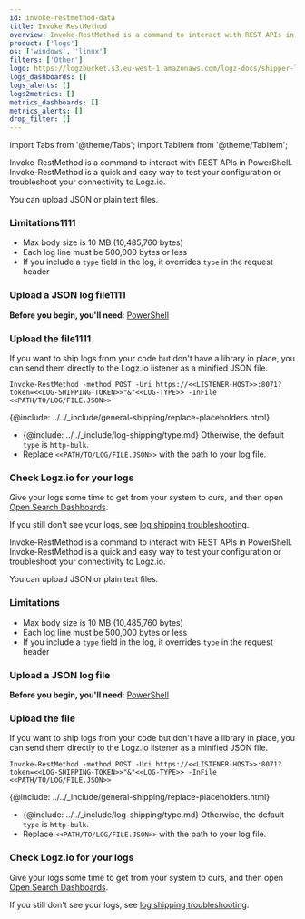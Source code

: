 ```yaml
---
id: invoke-restmethod-data
title: Invoke RestMethod
overview: Invoke-RestMethod is a command to interact with REST APIs in PowerShell. Invoke-RestMethod is a quick and easy way to test your configuration or troubleshoot your connectivity to Logz.io.
product: ['logs']
os: ['windows', 'linux']
filters: ['Other']
logo: https://logzbucket.s3.eu-west-1.amazonaws.com/logz-docs/shipper-logos/Invoke-RestMethod.png
logs_dashboards: []
logs_alerts: []
logs2metrics: []
metrics_dashboards: []
metrics_alerts: []
drop_filter: []
---
```


import Tabs from '@theme/Tabs';
import TabItem from '@theme/TabItem';

<Tabs>
  <TabItem value="Windows" label="Windows" default>
    

Invoke-RestMethod is a command to interact with REST APIs in PowerShell. Invoke-RestMethod is a quick and easy way to test your configuration or troubleshoot your connectivity to Logz.io.

You can upload JSON or plain text files.


### Limitations1111

* Max body size is 10 MB (10,485,760 bytes)
* Each log line must be 500,000 bytes or less
* If you include a `type` field in the log, it overrides `type` in the request header

### Upload a JSON log file1111

**Before you begin, you'll need**:
[PowerShell](https://docs.microsoft.com/en-us/powershell/)


 

### Upload the file1111

If you want to ship logs from your code but don't have a library in place,
you can send them directly to the Logz.io listener as a minified JSON file.

```shell
Invoke-RestMethod -method POST -Uri https://<<LISTENER-HOST>>:8071?token=<<LOG-SHIPPING-TOKEN>>"&"<<LOG-TYPE>> -InFile <<PATH/TO/LOG/FILE.JSON>>
```

{@include: ../../_include/general-shipping/replace-placeholders.html}

* {@include: ../../_include/log-shipping/type.md} Otherwise, the default `type` is `http-bulk`.
* Replace `<<PATH/TO/LOG/FILE.JSON>>` with the path to your log file.

### Check Logz.io for your logs

Give your logs some time to get from your system to ours, and then open [Open Search Dashboards](https://app.logz.io/#/dashboard/osd).

If you still don't see your logs, see [log shipping troubleshooting]({{site.baseurl}}/user-guide/log-shipping/log-shipping-troubleshooting.html).
  </TabItem>
  <TabItem value="Linux" label="Linux">
    

Invoke-RestMethod is a command to interact with REST APIs in PowerShell. Invoke-RestMethod is a quick and easy way to test your configuration or troubleshoot your connectivity to Logz.io.

You can upload JSON or plain text files.


### Limitations

* Max body size is 10 MB (10,485,760 bytes)
* Each log line must be 500,000 bytes or less
* If you include a `type` field in the log, it overrides `type` in the request header

### Upload a JSON log file

**Before you begin, you'll need**:
[PowerShell](https://docs.microsoft.com/en-us/powershell/)


 

### Upload the file

If you want to ship logs from your code but don't have a library in place,
you can send them directly to the Logz.io listener as a minified JSON file.

```shell
Invoke-RestMethod -method POST -Uri https://<<LISTENER-HOST>>:8071?token=<<LOG-SHIPPING-TOKEN>>"&"<<LOG-TYPE>> -InFile <<PATH/TO/LOG/FILE.JSON>>
```

{@include: ../../_include/general-shipping/replace-placeholders.html}

* {@include: ../../_include/log-shipping/type.md} Otherwise, the default `type` is `http-bulk`.
* Replace `<<PATH/TO/LOG/FILE.JSON>>` with the path to your log file.

### Check Logz.io for your logs

Give your logs some time to get from your system to ours, and then open [Open Search Dashboards](https://app.logz.io/#/dashboard/osd).

If you still don't see your logs, see [log shipping troubleshooting]({{site.baseurl}}/user-guide/log-shipping/log-shipping-troubleshooting.html).
  </TabItem>
</Tabs>

 